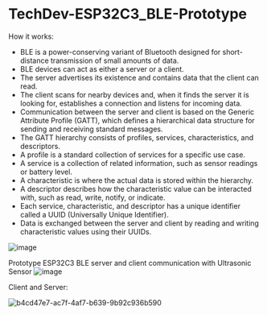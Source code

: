 # TechDev-ESP32C3_BLE-Prototype

How it works:
- BLE is a power-conserving variant of Bluetooth designed for short-distance transmission of small amounts of data.
- BLE devices can act as either a server or a client.
- The server advertises its existence and contains data that the client can read.
- The client scans for nearby devices and, when it finds the server it is looking for, establishes a connection and listens for incoming data.
- Communication between the server and client is based on the Generic Attribute Profile (GATT), which defines a hierarchical data structure for sending and receiving standard messages.
- The GATT hierarchy consists of profiles, services, characteristics, and descriptors.
- A profile is a standard collection of services for a specific use case.
- A service is a collection of related information, such as sensor readings or battery level.
- A characteristic is where the actual data is stored within the hierarchy.
- A descriptor describes how the characteristic value can be interacted with, such as read, write, notify, or indicate.
- Each service, characteristic, and descriptor has a unique identifier called a UUID (Universally Unique Identifier).
- Data is exchanged between the server and client by reading and writing characteristic values using their UUIDs.

![image](https://user-images.githubusercontent.com/84754292/229200301-0d9ee1ae-2586-4ca0-b8dd-1c25901ea899.png)

Prototype ESP32C3 BLE server and client communication with Ultrasonic Sensor
![image](https://user-images.githubusercontent.com/84754292/229018864-e0279f6b-5b4f-4f99-a51b-9ecc2e103660.png)

Client and Server:

![b4cd47e7-ac7f-4af7-b639-9b92c936b590](https://user-images.githubusercontent.com/84754292/229019603-89a01226-86bf-4d00-8a3a-31f74ce3822e.jpg)



